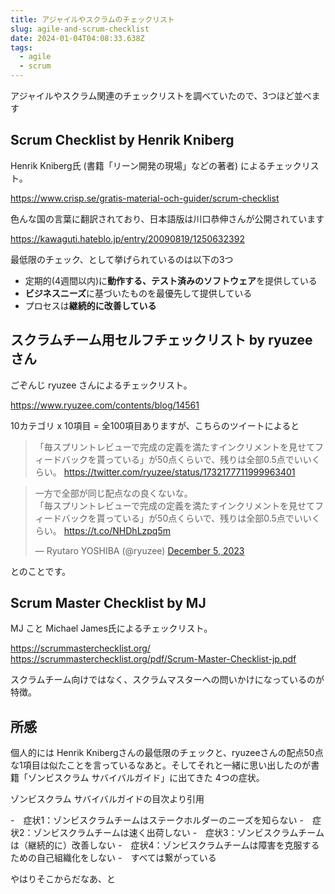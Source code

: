 ```yaml
---
title: アジャイルやスクラムのチェックリスト
slug: agile-and-scrum-checklist
date: 2024-01-04T04:08:33.638Z
tags:
  - agile
  - scrum
---
```

アジャイルやスクラム関連のチェックリストを調べていたので、3つほど並べます

## Scrum Checklist by Henrik Kniberg

Henrik Kniberg氏 (書籍「リーン開発の現場」などの著者) によるチェックリスト。

<https://www.crisp.se/gratis-material-och-guider/scrum-checklist>

色んな国の言葉に翻訳されており、日本語版は川口恭伸さんが公開されています

<https://kawaguti.hateblo.jp/entry/20090819/1250632392>

最低限のチェック、として挙げられているのは以下の3つ

- 定期的(4週間以内)に**動作する、テスト済みのソフトウェア**を提供している
- **ビジネスニーズ**に基づいたものを最優先して提供している
- プロセスは**継続的に改善している**

## スクラムチーム用セルフチェックリスト by ryuzeeさん

ごぞんじ ryuzee さんによるチェックリスト。

<https://www.ryuzee.com/contents/blog/14561>

10カテゴリ x 10項目 = 全100項目ありますが、こちらのツイートによると

> 「毎スプリントレビューで完成の定義を満たすインクリメントを見せてフィードバックを貰っている」が50点くらいで、残りは全部0.5点でいいくらい。
<https://twitter.com/ryuzee/status/1732177711999963401>

<blockquote class="twitter-tweet"><p lang="ja" dir="ltr">一方で全部が同じ配点なの良くないな。<br>「毎スプリントレビューで完成の定義を満たすインクリメントを見せてフィードバックを貰っている」が50点くらいで、残りは全部0.5点でいいくらい。 <a href="https://t.co/NHDhLzpq5m">https://t.co/NHDhLzpq5m</a></p>&mdash; Ryutaro YOSHIBA (@ryuzee) <a href="https://twitter.com/ryuzee/status/1732177711999963401?ref_src=twsrc%5Etfw">December 5, 2023</a></blockquote> <script async src="https://platform.twitter.com/widgets.js" charset="utf-8"></script>

とのことです。

## Scrum Master Checklist by MJ

MJ こと Michael James氏によるチェックリスト。

<https://scrummasterchecklist.org/>
<https://scrummasterchecklist.org/pdf/Scrum-Master-Checklist-jp.pdf>

スクラムチーム向けではなく、スクラムマスターへの問いかけになっているのが特徴。

## 所感

個人的には Henrik Knibergさんの最低限のチェックと、ryuzeeさんの配点50点な1項目は似たことを言っているなあと。そしてそれと一緒に思い出したのが書籍「ゾンビスクラム サバイバルガイド」に出てきた 4つの症状。

ゾンビスクラム サバイバルガイドの目次より引用

-　症状1：ゾンビスクラムチームはステークホルダーのニーズを知らない
-　症状2：ゾンビスクラムチームは速く出荷しない
-　症状3：ゾンビスクラムチームは（継続的に）改善しない
-　症状4：ゾンビスクラムチームは障害を克服するための自己組織化をしない
-　すべては繋がっている
 
やはりそこからだなあ、と




